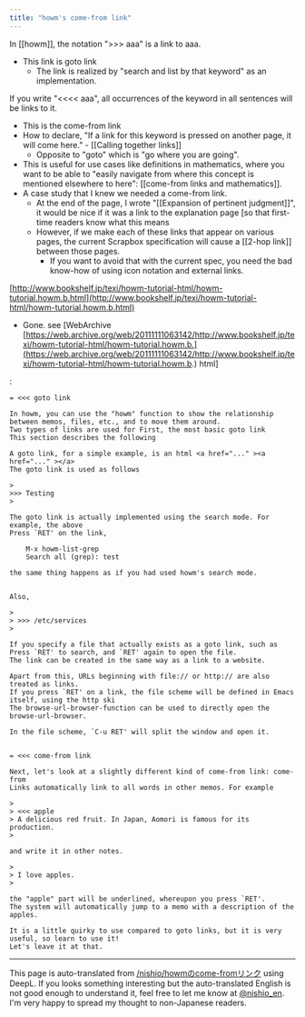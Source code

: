 ```yaml
---
title: "howm's come-from link"
---
```


In [[howm]], the notation ">>> aaa" is a link to aaa.
- This link is goto link
    - The link is realized by "search and list by that keyword" as an implementation.

If you write "<<<< aaa", all occurrences of the keyword in all sentences will be links to it.
- This is the come-from link
- How to declare, "If a link for this keyword is pressed on another page, it will come here."
        - [[Calling together links]]
    - Opposite to "goto" which is "go where you are going".
- This is useful for use cases like definitions in mathematics, where you want to be able to "easily navigate from where this concept is mentioned elsewhere to here": [[come-from links and mathematics]].
- A case study that I knew we needed a come-from link.
    - At the end of the page, I wrote "[[Expansion of pertinent judgment]]", it would be nice if it was a link to the explanation page [so that first-time readers know what this means
    - However, if we make each of these links that appear on various pages, the current Scrapbox specification will cause a [[2-hop link]] between those pages.
        - If you want to avoid that with the current spec, you need the bad know-how of using icon notation and external links.

[http://www.bookshelf.jp/texi/howm-tutorial-html/howm-tutorial.howm.b.html](http://www.bookshelf.jp/texi/howm-tutorial-html/howm-tutorial.howm.b.html)
- Gone. see [WebArchive [https://web.archive.org/web/20111111063142/http://www.bookshelf.jp/texi/howm-tutorial-html/howm-tutorial.howm.b.](https://web.archive.org/web/20111111063142/http://www.bookshelf.jp/texi/howm-tutorial-html/howm-tutorial.howm.b.) html]

:

```
= <<< goto link

In howm, you can use the "howm" function to show the relationship between memos, files, etc., and to move them around.
Two types of links are used for First, the most basic goto link
This section describes the following

A goto link, for a simple example, is an html <a href="..." ><a href="..." ></a>
The goto link is used as follows

> 
>>> Testing
> 

The goto link is actually implemented using the search mode. For example, the above
Press `RET' on the link,

    M-x howm-list-grep
    Search all (grep): test

the same thing happens as if you had used howm's search mode.


Also,

> 
> >>> /etc/services
> 

If you specify a file that actually exists as a goto link, such as
Press `RET' to search, and `RET' again to open the file.
The link can be created in the same way as a link to a website.

Apart from this, URLs beginning with file:// or http:// are also treated as links.
If you press `RET' on a link, the file scheme will be defined in Emacs itself, using the http ski
The browse-url-browser-function can be used to directly open the browse-url-browser.

In the file scheme, `C-u RET' will split the window and open it.


= <<< come-from link

Next, let's look at a slightly different kind of come-from link: come-from
Links automatically link to all words in other memos. For example

> 
> <<< apple
> A delicious red fruit. In Japan, Aomori is famous for its production.
> 

and write it in other notes.

> 
> I love apples.
> 

the "apple" part will be underlined, whereupon you press `RET'.
The system will automatically jump to a memo with a description of the apples.

It is a little quirky to use compared to goto links, but it is very useful, so learn to use it!
Let's leave it at that.
```


---
This page is auto-translated from [/nishio/howmのcome-fromリンク](https://scrapbox.io/nishio/howmのcome-fromリンク) using DeepL. If you looks something interesting but the auto-translated English is not good enough to understand it, feel free to let me know at [@nishio_en](https://twitter.com/nishio_en). I'm very happy to spread my thought to non-Japanese readers.